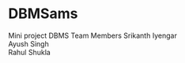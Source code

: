 # DBMSams
Mini project DBMS 
Team Members
Srikanth Iyengar <br/>
Ayush Singh <br/>
Rahul Shukla <br/>
